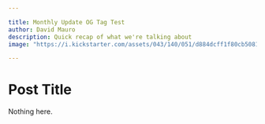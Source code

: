 ```yaml
---

title: Monthly Update OG Tag Test
author: David Mauro
description: Quick recap of what we're talking about
image: "https://i.kickstarter.com/assets/043/140/051/d884dcff1f80cb5081ef8cee0b375a35_original.png?fit=scale-down&origin=ugc&width=700&sig=AUKVjpxtRm9vLqyXdvTe7jCha26%2BpsHjmT%2FxGxV59g0%3D"

---
```


# Post Title

Nothing here.